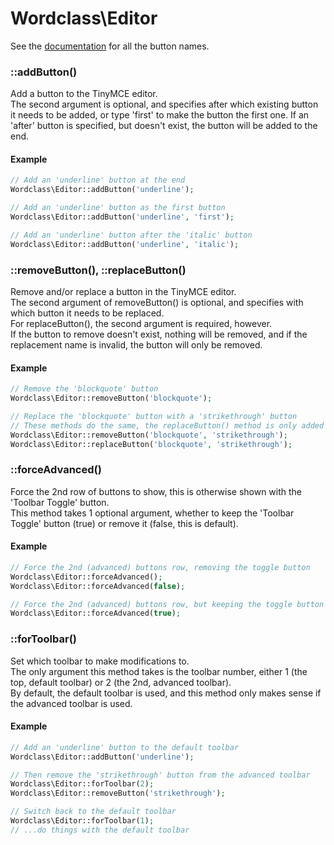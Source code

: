 # Wordclass\Editor

See the [documentation](https://www.tinymce.com/docs-3x/reference/buttons/) for all the button names.  

### ::addButton()
Add a button to the TinyMCE editor.  
The second argument is optional, and specifies after which existing button it needs to be added, or type 'first' to make the button the first one. If an 'after' button is specified, but doesn't exist, the button will be added to the end.

#### Example
```php
// Add an 'underline' button at the end
Wordclass\Editor::addButton('underline');

// Add an 'underline' button as the first button
Wordclass\Editor::addButton('underline', 'first');

// Add an 'underline' button after the 'italic' button
Wordclass\Editor::addButton('underline', 'italic');
```

### ::removeButton(), ::replaceButton()
Remove and/or replace a button in the TinyMCE editor.  
The second argument of removeButton() is optional, and specifies with which button it needs to be replaced.  
For replaceButton(), the second argument is required, however.  
If the button to remove doesn't exist, nothing will be removed, and if the replacement name is invalid, the button will only be removed.

#### Example
```php
// Remove the 'blockquote' button
Wordclass\Editor::removeButton('blockquote');

// Replace the 'blockquote' button with a 'strikethrough' button
// These methods do the same, the replaceButton() method is only added for semantics
Wordclass\Editor::removeButton('blockquote', 'strikethrough');
Wordclass\Editor::replaceButton('blockquote', 'strikethrough');
```

### ::forceAdvanced()
Force the 2nd row of buttons to show, this is otherwise shown with the 'Toolbar Toggle' button.  
This method takes 1 optional argument, whether to keep the 'Toolbar Toggle' button (true) or remove it (false, this is default).

#### Example
```php
// Force the 2nd (advanced) buttons row, removing the toggle button
Wordclass\Editor::forceAdvanced();
Wordclass\Editor::forceAdvanced(false);

// Force the 2nd (advanced) buttons row, but keeping the toggle button
Wordclass\Editor::forceAdvanced(true);
```

### ::forToolbar()
Set which toolbar to make modifications to.  
The only argument this method takes is the toolbar number, either 1 (the top, default toolbar) or 2 (the 2nd, advanced toolbar).  
By default, the default toolbar is used, and this method only makes sense if the advanced toolbar is used.  

#### Example
```php
// Add an 'underline' button to the default toolbar
Wordclass\Editor::addButton('underline');

// Then remove the 'strikethrough' button from the advanced toolbar
Wordclass\Editor::forToolbar(2);
Wordclass\Editor::removeButton('strikethrough');

// Switch back to the default toolbar
Wordclass\Editor::forToolbar(1);
// ...do things with the default toolbar
```
